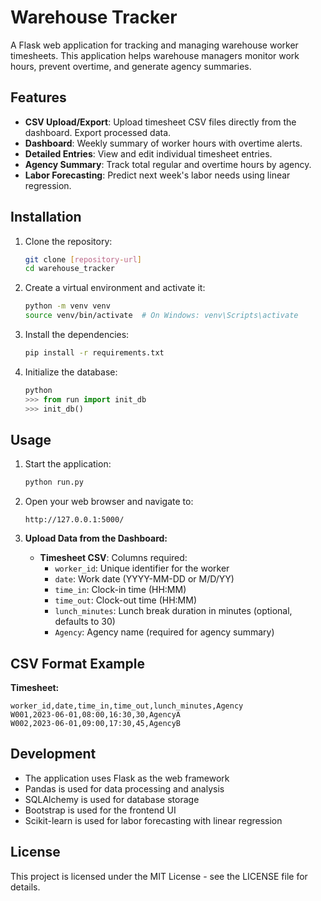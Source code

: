 # Warehouse Tracker

A Flask web application for tracking and managing warehouse worker timesheets. This application helps warehouse managers monitor work hours, prevent overtime, and generate agency summaries.

## Features

- **CSV Upload/Export**: Upload timesheet CSV files directly from the dashboard. Export processed data.
- **Dashboard**: Weekly summary of worker hours with overtime alerts.
- **Detailed Entries**: View and edit individual timesheet entries.
- **Agency Summary**: Track total regular and overtime hours by agency.
- **Labor Forecasting**: Predict next week's labor needs using linear regression.

## Installation

1. Clone the repository:
   ```bash
   git clone [repository-url]
   cd warehouse_tracker
   ```

2. Create a virtual environment and activate it:
   ```bash
   python -m venv venv
   source venv/bin/activate  # On Windows: venv\Scripts\activate
   ```

3. Install the dependencies:
   ```bash
   pip install -r requirements.txt
   ```

4. Initialize the database:
   ```python
   python
   >>> from run import init_db
   >>> init_db()
   ```

## Usage

1. Start the application:
   ```bash
   python run.py
   ```

2. Open your web browser and navigate to:
   ```
   http://127.0.0.1:5000/
   ```

3. **Upload Data from the Dashboard:**
   - **Timesheet CSV**: Columns required:
     - `worker_id`: Unique identifier for the worker
     - `date`: Work date (YYYY-MM-DD or M/D/YY)
     - `time_in`: Clock-in time (HH:MM)
     - `time_out`: Clock-out time (HH:MM)
     - `lunch_minutes`: Lunch break duration in minutes (optional, defaults to 30)
     - `Agency`: Agency name (required for agency summary)

## CSV Format Example

**Timesheet:**
```csv
worker_id,date,time_in,time_out,lunch_minutes,Agency
W001,2023-06-01,08:00,16:30,30,AgencyA
W002,2023-06-01,09:00,17:30,45,AgencyB
```

## Development

- The application uses Flask as the web framework
- Pandas is used for data processing and analysis
- SQLAlchemy is used for database storage
- Bootstrap is used for the frontend UI
- Scikit-learn is used for labor forecasting with linear regression

## License

This project is licensed under the MIT License - see the LICENSE file for details.
